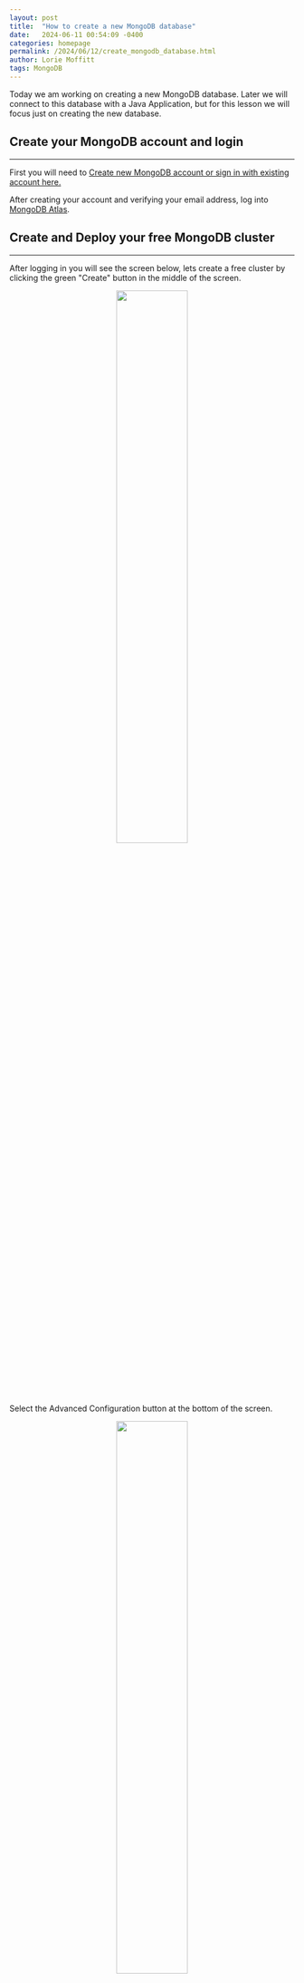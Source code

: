 ```yaml
---
layout: post
title:  "How to create a new MongoDB database"
date:   2024-06-11 00:54:09 -0400
categories: homepage
permalink: /2024/06/12/create_mongodb_database.html
author: Lorie Moffitt
tags: MongoDB
---
```

Today we am working on creating a new MongoDB database. Later we will connect to this database with a Java Application, but for this lesson we will focus just on creating the new database. 

## Create your MongoDB account and login
---
First you will need to [Create new MongoDB account or sign in with existing account here.](https://account.mongodb.com/account/register)

After creating your account and verifying your email address, log into [MongoDB Atlas](https://cloud.mongodb.com).


## Create and Deploy your free MongoDB cluster
---
After logging in you will see the screen below, lets create a free cluster by clicking the green "Create" button in the middle of the screen. 

<p align="center" width="100%">
    <img width="50%" src="/homepage/assets/images/create_cluster.jpg">
</p>

Select the Advanced Configuration button at the bottom of the screen.

<p align="center" width="100%">
    <img width="50%" src="/homepage/assets/images/advanced_config2.jpg">
</p>

Next select the free Shared button at the top.

<p align="center" width="100%">
    <img width="50%" src="/homepage/assets/images/free_shared.jpg">
</p>

Scroll down and make sure M0 Sandbox is selected.  Click "Create Cluster" at the bottom of the screen. 
<p align="center" width="100%">
    <img width="50%" src="/homepage/assets/images/m0_sandbox.jpg">
</p>


Enter an admin user and password and click "Create User".  
<p align="center" width="100%">
    <img width="50%" src="/homepage/assets/images/create_admin.jpg">
</p>

Your ip address should already be in the list so you can click "Finish and Close" button at the bottom. 

## Load Sample Dataset
---
Now, click the ellipses (...) in the middle of the screen to see the drop down menu and select "Load Sample Dataset". 
<p align="center" width="100%">
    <img width="50%" src="/homepage/assets/images/load_sample_data.jpg">
</p>

Click the button to load the sample data. 
<p align="center" width="100%">
    <img width="50%" src="/homepage/assets/images/load_dataset.jpg">
</p>

Verify that the sample dataset is loaded by clicking on the "Collections" tab in the center of the screen and browsing the collections. 
<p align="center" width="100%">
    <img width="50%" src="/homepage/assets/images/verify_data.jpg">
</p>


You are now ready to connect to your data base with a Java application. 
[Click here for the next tutorial](Connect-to-MongoDB-with-Java)
